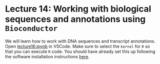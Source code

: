 # Lecture 14: Working with biological sequences and annotations using `Bioconductor`


We will learn how to work with DNA sequences and transcript annotations. Open [lecture16.ipynb](./lecture16.ipynb) in VSCode. Make sure to select the `kernel` for `R` so that you can execute `R` code. You should have already set this up following the software installation instructions [here](../../software/README.md).